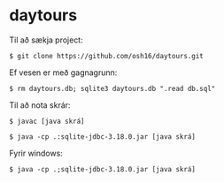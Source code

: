 # daytours

Til að sækja project:

`$ git clone https://github.com/osh16/daytours.git`

Ef vesen er með gagnagrunn:

`$ rm daytours.db; sqlite3 daytours.db ".read db.sql"`

Til að nota skrár:

`$ javac [java skrá]`

`$ java -cp .:sqlite-jdbc-3.18.0.jar [java skrá]`

Fyrir windows:

`$ java -cp .;sqlite-jdbc-3.18.0.jar [java skrá]`
